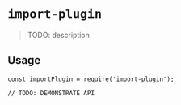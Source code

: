 # `import-plugin`

> TODO: description

## Usage

```
const importPlugin = require('import-plugin');

// TODO: DEMONSTRATE API
```
